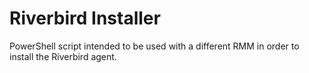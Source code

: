 # Riverbird Installer
PowerShell script intended to be used with a different RMM in order to install the Riverbird agent.

